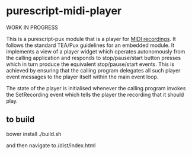 purescript-midi-player
======================

WORK IN PROGRESS

This is a purescript-pux module that is a player for [MIDI recordings](https://github.com/newlandsvalley/purescript-midi/blob/master/src/Data/Midi.purs).  It follows the standard TEA/Pux guidelines for an embedded module.  It implements a view of a player widget which operates autonomously from the calling application and responds to stop/pause/start button presses which in turn produce the equivalent stop/pause/start events.  This is achieved by ensuring that the calling program delegates all such player event messages to the player itself within the main event loop.  

The state of the player is initialised whenever the calling program invokes the SetRecording event which tells the player the recording that it should play.

to build
--------
   
   bower install
   ./build.sh
   
   and then navigate to /dist/index.html